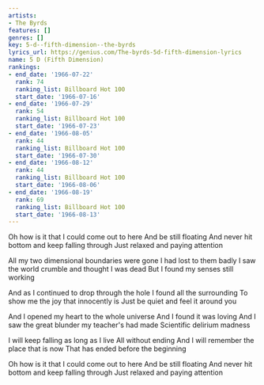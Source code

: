 ```yaml
---
artists:
- The Byrds
features: []
genres: []
key: 5-d--fifth-dimension--the-byrds
lyrics_url: https://genius.com/The-byrds-5d-fifth-dimension-lyrics
name: 5 D (Fifth Dimension)
rankings:
- end_date: '1966-07-22'
  rank: 74
  ranking_list: Billboard Hot 100
  start_date: '1966-07-16'
- end_date: '1966-07-29'
  rank: 54
  ranking_list: Billboard Hot 100
  start_date: '1966-07-23'
- end_date: '1966-08-05'
  rank: 44
  ranking_list: Billboard Hot 100
  start_date: '1966-07-30'
- end_date: '1966-08-12'
  rank: 44
  ranking_list: Billboard Hot 100
  start_date: '1966-08-06'
- end_date: '1966-08-19'
  rank: 69
  ranking_list: Billboard Hot 100
  start_date: '1966-08-13'
---
```

Oh how is it that I could come out to here
And be still floating
And never hit bottom and keep falling through
Just relaxed and paying attention

All my two dimensional boundaries were gone
I had lost to them badly
I saw the world crumble and thought I was dead
But I found my senses still working

And as I continued to drop through the hole
I found all the surrounding
To show me the joy that innocently is
Just be quiet and feel it around you

And I opened my heart to the whole universe
And I found it was loving
And I saw the great blunder my teacher's had made
Scientific delirium madness

I will keep falling as long as I live
All without ending
And I will remember the place that is now
That has ended before the beginning

Oh how is it that I could come out to here
And be still floating
And never hit bottom and keep falling through
Just relaxed and paying attention
